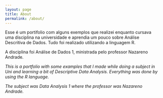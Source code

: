 ```yaml
---
layout: page
title: About
permalink: /about/
---
```


Esse é um portifolio com alguns exemplos que realizei enquanto cursava uma disciplina na universidade e aprendia um pouco sobre Análise Descritiva de Dados. Tudo foi realizado utilizando a linguagem R.

A disciplina foi Análise de Dados 1, ministrada pelo professor Nazareno Andrade.

*This is a portfolio with some examples that I made while doing a subject in Uni and learning a bit of Descriptive Data Analysis. Everything was done by using the R language.*

*The subject was Data Analysis 1 where the professor was Nazareno Andrade.*
